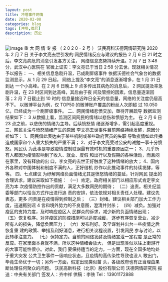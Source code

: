 ```yaml
---
layout: post
title: 冲塔事件网情
date: 2020-02-08
categories: blog
tags: [冲塔,维尼]
description: 历史
---
```



![image](https://s2.ax1x.com/2020/02/07/12VSPO.jpg)
重 大 网 情 专 报
（ 2 0 2 0 - 2 号 ）
沃民高科沃德网情研究院 2020 年 2 月 7 日
关于李文亮去世引发的
网民情绪反应与建议的报告
2 月 6 日 21 时之后，李文亮病危的消息引发各方关注，
网络信息态势持续升温。2 月 7 日 3:48 分，武汉中心医院在
官微上证实：李文亮已于当日 2:58 分去世。现就相关情况
予以报告： 一、相关信息急剧升温，已成刷屏级事件
依据沃德社会气象台的数据监测显示，从 1 月 29 日起，
网络上提及“李文亮”的消息逐渐增多，在 1 月 31 日到达
一个小高峰。在 2 月 6 日晚上 9 点多传出其病危的消息后，
2
网民提及率急剧升温，在 23 时区间到达高峰，其后由于夜
间及管控的因素，信息量逐渐回落；2 月 7 日截止到 10 时的
信息量接近昨日全天的信息量，网络的关注度仍居高不下。
以微博平台为例，仅 TOP50 的微博账户覆盖的粉丝人次即超
过 10.050 亿，已经成为一个刷屏级事件。
二、网民情绪悲愤交加，亟待开展疏导
数据监测结果如下：
3
从数据上看，监测区间网民的情绪以悲伤和愤怒为主。
在 2 月 6 日 23 点之前，以悲伤的情绪为主导。后续愤怒情
绪逐渐增多，需引起高度重视。 三、网民关注与愤怒情绪产生的原因
李文亮去世事件目前网络持续发酵，原因分析如下：
1、网民借此表达由于某些机制或某些政府官员的失职
导致疫情如此传播造成国家和个人重大损失的严重不满；
2、对于李文亮受过公安的诫勉一事十分愤怒。网民认
为此事是导致疫情控制耽误最有效时机的重要原因之一；
3、几乎所有人都因为疫情影响到了收入、就业、度假
和出行以及假期的各种活动，而且闷在家里，没有释放的出
口，李文亮的去世正好触发了这种情绪的放大；
4、国内外各种对中国体制和制度不满的人，正好借机
炒作以此推动事件的持续发酵，等等。 四、七点建议
为纾解网络负面情绪尤其是愤怒情绪的蔓延，针对网民
提出的合理诉求，建议采取如下措施：
（一）肯定。政府相关部门以相应形式肯定李文亮为本
次疫情防控作出的贡献，满足大多数网民的期待；
（二）追责。相关纪监委等部门以恰当方式作出进行追
责的安排，依法依规对相关责任人处理。建议先表态，更多
问责是在疫情得到控制之后；
（三）封堵。建议相关部门加大工作力度，迅速甄别谣
4
言和境外势力的不良意图，澄清并封杀；
（四）减负。加强对疫区的支持力度，及时响应疫区人
民群众的诉求，减少新的负面情绪出现；
（五）恢复秩序。对非疫区的防控措施可以适度减缓，
逐步有序恢复营业，减少所有人的损失，降低负面压力；
（六）发布利好。及早谋划并出台一些疫情之后恢复重
建的政策、举措及利好消息，进行相关议程设置，引发网民
参与讨论，以此转移注意力。
（七）保持定力。当前的网络发酵及情绪宣泄一定程度
是正常的反应。在家里面本身就不满，所以这种情绪会放大，
但是出现类似以往上街游行的大事可能性很小。对此，我们
要保持适当的定力。一方面，现在全国多地均处于重大突发
公共卫生事件一级响应状态，且疫情的高传染性导致也没人
敢出门，毕竟生命优于一切；另外一方面，假定出现类似苗
头，各级政府也有正当理由果断处理任何聚众的问题。
沃民高新科技（北京）股份有限公司
沃德网情研究院
报送：中央有关部门
签发人：齐中祥 供稿：李铁 Tel：13901172888
